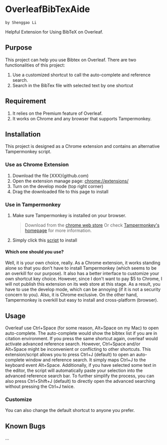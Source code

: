 # OverleafBibTexAide
`by Shenggao Li`

Helpful Extension for Using BibTeX on Overleaf.

## Purpose
This project can help you use Bibtex on Overleaf.
There are two functionalities of this project:
1. Use a customized shortcut to call the auto-complete and reference search.
2. Search in the BibTex file with selected text by one shortcut

## Requirement
1. It relies on the Premium feature of Overleaf.
2. It works on Chrome and any browser that supports Tampermonkey.

## Installation
This project is designed as a Chrome extension and contains an alternative Tampermonkey script.

### Use as Chrome Extension
1. Download the file [XXX}(github.com)
2. Open the extension manage page: [chrome://extensions/](chrome://extensions/)
3. Turn on the develop mode (top right corner)
4. Drag the downloaded file to this page to install
### Use in Tampermonkey
1. Make sure Tampermonkey is installed on your browser.
   > Download from the [chrome web store](https://chromewebstore.google.com/detail/tampermonkey/dhdgffkkebhmkfjojejmpbldmpobfkfo)
   > Or check [Tampermonkey's homepage](https://www.tampermonkey.net/) for more information.
2. Simply click this [script](github.com) to install

#### Which one should you use?
Well, it is your own choice, really. As a Chrome extension, it works standing alone so that you don't have to install Tampermonkey (which seems to be an overkill for our purpose). It also has a better interface to customize your own shortcut key choice. However, since I don't want to pay $5 to Chrome, I will not publish this extension on its web store at this stage. As a result, you have to use the develop mode, which can be annoying (if it is not a security concern to you). Also, it is Chrome exclusive. 
On the other hand, Tampermonkey is overkill but easy to install and cross-platform (browser). 

## Usage
Overleaf use Ctrl+Space (for some reason, Alt+Space on my Mac) to open auto-complete. The auto-complete would show the bibtex list if you are in citation environment. If you press the same shortcut again, overleaf would activate advanced reference search. However, Ctrl+Space and/or Alt+Space might be inconvenient or conflicting to other shortcuts. 
This extension/script allows you to press Ctrl+J (default) to open an auto-complete window and reference search. It simply maps Ctrl+J to the keyboard event Alt+Space. Additionally, if you have selected some text in the editor, the script will automatically paste your selection into the advanced reference search bar. 
To further simplify the process, you can also press Ctrl+Shift+J (default) to directly open the advanced searching without pressing the Ctrl+J twice.

### Customize
You can also change the default shortcut to anyone you prefer.

## Known Bugs
...

